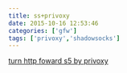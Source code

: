 ```yaml
---
title: ss+privoxy
date: 2015-10-16 12:53:46
categories: ['gfw']
tags: ['privoxy','shadowsocks']
---
```


[turn http foward s5 by privoxy](http://www.flincllck.com/shadowsocksprivoxy%E6%89%93%E9%80%A0linux-socks%E5%92%8Chttp%E4%BB%A3%E7%90%86/)
